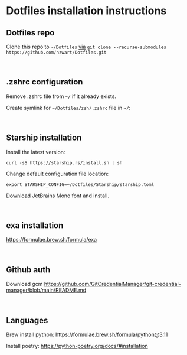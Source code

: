 # Dotfiles installation instructions

## Dotfiles repo

Clone this repo to `~/Dotfiles` [via]([url](https://git-scm.com/book/en/v2/Git-Tools-Submodules))
`git clone --recurse-submodules https://github.com/nzwart/Dotfiles.git`

&ensp;

## .zshrc configuration
Remove .zshrc file from `~/` if it already exists.

Create symlink for `~/Dotfiles/zsh/.zshrc` file in `~/`:

&ensp;

## Starship installation

Install the latest version:

`curl -sS https://starship.rs/install.sh | sh`

Change default configuration file location:

`export STARSHIP_CONFIG=~/Dotfiles/Starship/starship.toml`

[Download]([url](https://www.jetbrains.com/lp/mono/)) JetBrains Mono font and install.

&ensp;

## exa installation
https://formulae.brew.sh/formula/exa

&ensp;

## Github auth
Download gcm
https://github.com/GitCredentialManager/git-credential-manager/blob/main/README.md

&ensp;

## Languages
Brew install python: https://formulae.brew.sh/formula/python@3.11

Install poetry: https://python-poetry.org/docs/#installation
